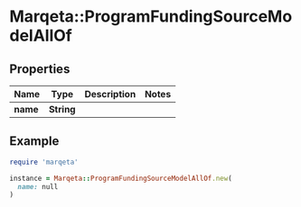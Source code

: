 # Marqeta::ProgramFundingSourceModelAllOf

## Properties

| Name | Type | Description | Notes |
| ---- | ---- | ----------- | ----- |
| **name** | **String** |  |  |

## Example

```ruby
require 'marqeta'

instance = Marqeta::ProgramFundingSourceModelAllOf.new(
  name: null
)
```


